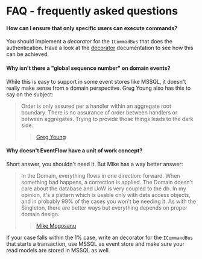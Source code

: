 # FAQ - frequently asked questions

#### How can I ensure that only specific users can execute commands?

You should implement a _decorator_ for the `ICommadBus` that does the authentication.
Have a look at the [decorator](./Customize.md#decorating-implementations) documentation
to see how this can be achieved. 

#### Why isn't there a "global sequence number" on domain events?

While this is easy to support in some event stores like MSSQL, it doesn't
really make sense from a domain perspective. Greg Young also has this to say
on the subject:

> Order is only assured per a handler within an aggregate root
> boundary. There is no assurance of order between handlers or
> between aggregates. Trying to provide those things leads to
> the dark side.
>> [Greg Young](https://groups.yahoo.com/neo/groups/domaindrivendesign/conversations/topics/18453)

#### Why doesn't EventFlow have a unit of work concept?

Short answer, you shouldn't need it. But Mike has a way better answer:

> In the Domain, everything flows in one direction: forward. When something bad
> happens, a correction is applied. The Domain doesn't care about the database
> and UoW is very coupled to the db. In my opinion, it's a pattern which is
> usable only with data access objects, and in probably 99% of the cases you
> won't be needing it. As with the Singleton, there are better ways but
> everything depends on proper domain design.
>> [Mike Mogosanu](http://blog.sapiensworks.com/post/2014/06/04/Unit-Of-Work-is-the-new-Singleton.aspx/)

If your case falls within the 1% case, write an decorator for the `ICommandBus`
that starts a transaction, use MSSQL as event store and make sure your read
models are stored in MSSQL as well.
